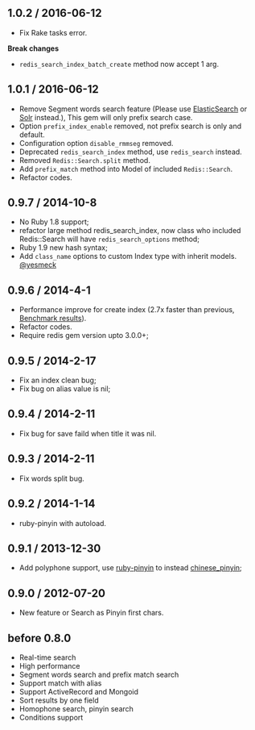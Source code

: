 ## 1.0.2 / 2016-06-12

- Fix Rake tasks error.

**Break changes**

- `redis_search_index_batch_create` method now accept 1 arg.

## 1.0.1 / 2016-06-12

- Remove Segment words search feature (Please use [ElasticSearch](https://www.elastic.co/) or [Solr](http://lucene.apache.org/solr/) instead.), This gem will only prefix search case.
- Option `prefix_index_enable` removed, not prefix search is only and default.
- Configuration option `disable_rmmseg` removed.
- Deprecated `redis_search_index` method, use `redis_search` instead.
- Removed `Redis::Search.split` method.
- Add `prefix_match` method into Model of included `Redis::Search`.
- Refactor codes.

## 0.9.7 / 2014-10-8

- No Ruby 1.8 support;
- refactor large method redis_search_index, now class who included Redis::Search will have `redis_search_options` method;
- Ruby 1.9 new hash syntax;
- Add `class_name` options to custom Index type with inherit models. [@yesmeck](https://github.com/yesmeck)

## 0.9.6 / 2014-4-1

- Performance improve for create index (2.7x faster than previous, [Benchmark results](https://gist.github.com/huacnlee/9907235)).
- Refactor codes.
- Require redis gem version upto 3.0.0+;

## 0.9.5 / 2014-2-17

- Fix an index clean bug;
- Fix bug on alias value is nil;

## 0.9.4 / 2014-2-11

- Fix bug for save faild when title it was nil.

## 0.9.3 / 2014-2-11

- Fix words split bug.

## 0.9.2 / 2014-1-14

- ruby-pinyin with autoload.

## 0.9.1 / 2013-12-30

- Add polyphone support, use [ruby-pinyin](https://github.com/janx/ruby-pinyin) to instead [chinese_pinyin](https://github.com/flyerhzm/chinese_pinyin);

## 0.9.0 / 2012-07-20

- New feature or Search as Pinyin first chars.

## before 0.8.0

- Real-time search
- High performance
- Segment words search and prefix match search
- Support match with alias
- Support ActiveRecord and Mongoid
- Sort results by one field
- Homophone search, pinyin search
- Conditions support
